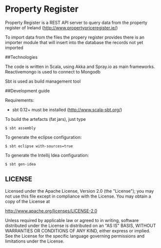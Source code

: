 Property Register
=================

Property Register is a REST API server to query data from the property register of Ireland (http://www.propertypriceregister.ie/)

To import data from the files the propery register provides there is an importer module that will insert into the database the records not yet imported

##Technologies

The code is written in Scala, using Akka and Spray.io as main frameworks. Reactivemongo is used to connect to Mongodb

Sbt is used as build management tool

##Development guide

Requirements:

- sbt 0.12+ must be installed (http://www.scala-sbt.org/)

To build the artefacts (fat jars), just type
```
$ sbt assembly
```
To generate the eclipse configuration:
```
$ sbt eclipse with-sources=true
```
To generate the Intellij Idea configuration:
```
$ sbt gen-idea
```
## LICENSE

Licensed under the Apache License, Version 2.0 (the "License");
you may not use this file except in compliance with the License.
You may obtain a copy of the License at

<http://www.apache.org/licenses/LICENSE-2.0>

Unless required by applicable law or agreed to in writing, software
distributed under the License is distributed on an "AS IS" BASIS,
WITHOUT WARRANTIES OR CONDITIONS OF ANY KIND, either express or implied.
See the License for the specific language governing permissions and
limitations under the License.
